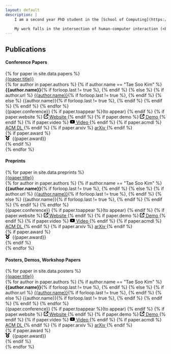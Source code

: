 ```yaml
---
layout: default
description: |
    I am a second year PhD student in the [School of Computing](https://cs.kaist.ac.kr/){:target="_blank"} at [KAIST](https://www.kaist.ac.kr/){:target="_blank"}. I work with [Juho Kim](https://juhokim.com/){:target="_blank"} as a member of [KIXLAB](https://www.kixlab.org/){:target="_blank"}.

    My work falls in the intersection of human-computer interaction (<b>HCI</b>) and artificial intelligence (<b>AI</b>). I design tools that enable users to <b>design</b>, <b>develop</b>, and <b>test</b> novel <b>applications powered by machine learning models</b>. Recently, I have been interested in investigating how to embed human and personal <b>values</b> into ML models.
---
```


## Publications

#### Conference Papers

<div>
{% for paper in site.data.papers %}
    <div class="paper-cont">
        <div class="paper-img-cont" style="background-image:url({{paper.img | relative_url}})"></div>
        <div style="flex:1">
            <div class="paper-line"><a href="{{paper.url}}" target="_blank">{{paper.title}}</a></div>
            <div class="paper-line">
                {% for author in paper.authors %}
                    {% if author.name == "Tae Soo Kim" %}
                        <strong>{{author.name}}</strong>{% if forloop.last != true %}, {% endif %}
                    {% else %}
                        {% if author.url %}
                            <a href="{{author.url}}" target="_blank">{{author.name}}</a>{% if forloop.last != true %}, {% endif %}
                        {% else %}
                            {{author.name}}{% if forloop.last != true %}, {% endif %}
                        {% endif %}
                    {% endif %}
                {% endfor %}
            </div>
            <div class="paper-line">
                <span class="paper-deets">{{paper.conference}} {% if paper.toappear %}(to appear) {% endif %}</span>
                {% if paper.website %}
                    <span class="paper-deets">
                        <a href="{{paper.website}}" target="_blank">
                            <svg xmlns="http://www.w3.org/2000/svg" height="1em" viewBox="0 0 512 512"><!--! Font Awesome Free 6.4.2 by @fontawesome - https://fontawesome.com License - https://fontawesome.com/license (Commercial License) Copyright 2023 Fonticons, Inc. --><path d="M320 0c-17.7 0-32 14.3-32 32s14.3 32 32 32h82.7L201.4 265.4c-12.5 12.5-12.5 32.8 0 45.3s32.8 12.5 45.3 0L448 109.3V192c0 17.7 14.3 32 32 32s32-14.3 32-32V32c0-17.7-14.3-32-32-32H320zM80 32C35.8 32 0 67.8 0 112V432c0 44.2 35.8 80 80 80H400c44.2 0 80-35.8 80-80V320c0-17.7-14.3-32-32-32s-32 14.3-32 32V432c0 8.8-7.2 16-16 16H80c-8.8 0-16-7.2-16-16V112c0-8.8 7.2-16 16-16H192c17.7 0 32-14.3 32-32s-14.3-32-32-32H80z"/></svg>
                            <span>Website</span>
                        </a>
                    </span>
                {% endif %}
                {% if paper.demo %}
                    <span class="paper-deets">
                        <a href="{{paper.demo}}" target="_blank">
                            <svg xmlns="http://www.w3.org/2000/svg" height="1em" viewBox="0 0 512 512"><!--! Font Awesome Free 6.4.2 by @fontawesome - https://fontawesome.com License - https://fontawesome.com/license (Commercial License) Copyright 2023 Fonticons, Inc. --><path d="M320 0c-17.7 0-32 14.3-32 32s14.3 32 32 32h82.7L201.4 265.4c-12.5 12.5-12.5 32.8 0 45.3s32.8 12.5 45.3 0L448 109.3V192c0 17.7 14.3 32 32 32s32-14.3 32-32V32c0-17.7-14.3-32-32-32H320zM80 32C35.8 32 0 67.8 0 112V432c0 44.2 35.8 80 80 80H400c44.2 0 80-35.8 80-80V320c0-17.7-14.3-32-32-32s-32 14.3-32 32V432c0 8.8-7.2 16-16 16H80c-8.8 0-16-7.2-16-16V112c0-8.8 7.2-16 16-16H192c17.7 0 32-14.3 32-32s-14.3-32-32-32H80z"/></svg>
                            <span>Demo</span>
                        </a>
                    </span>
                {% endif %}
                {% if paper.video %}
                    <span class="paper-deets">
                        <a href="{{paper.video}}" target="_blank">
                            <svg xmlns="http://www.w3.org/2000/svg" height="1em" viewBox="0 0 576 512"><!--! Font Awesome Free 6.4.2 by @fontawesome - https://fontawesome.com License - https://fontawesome.com/license (Commercial License) Copyright 2023 Fonticons, Inc. --><path d="M549.655 124.083c-6.281-23.65-24.787-42.276-48.284-48.597C458.781 64 288 64 288 64S117.22 64 74.629 75.486c-23.497 6.322-42.003 24.947-48.284 48.597-11.412 42.867-11.412 132.305-11.412 132.305s0 89.438 11.412 132.305c6.281 23.65 24.787 41.5 48.284 47.821C117.22 448 288 448 288 448s170.78 0 213.371-11.486c23.497-6.321 42.003-24.171 48.284-47.821 11.412-42.867 11.412-132.305 11.412-132.305s0-89.438-11.412-132.305zm-317.51 213.508V175.185l142.739 81.205-142.739 81.201z"/></svg>
                            <span>Video</span>
                        </a>
                    </span>
                {% endif %}
                {% if paper.acmdl %}
                    <span class="paper-deets">
                        <a href="{{paper.acmdl}}" target="_blank">
                            <i class="ai ai-acmdl"></i>
                            ACM DL
                        </a>
                    </span>
                {% endif %}
                {% if paper.arxiv %}
                    <span class="paper-deets">
                        <a href="{{paper.arxiv}}" target="_blank">
                            <i class="ai ai-arxiv"></i>
                            arXiv
                        </a>
                    </span>
                {% endif %}
            </div>
            {% if paper.award %}
            <div class="paper-line">
                <span class="award">
                    <svg style="margin-right: 4px" xmlns="http://www.w3.org/2000/svg" height="1em" viewBox="0 0 512 512"><!--! Font Awesome Free 6.4.2 by @fontawesome - https://fontawesome.com License - https://fontawesome.com/license (Commercial License) Copyright 2023 Fonticons, Inc. --><path d="M4.1 38.2C1.4 34.2 0 29.4 0 24.6C0 11 11 0 24.6 0H133.9c11.2 0 21.7 5.9 27.4 15.5l68.5 114.1c-48.2 6.1-91.3 28.6-123.4 61.9L4.1 38.2zm503.7 0L405.6 191.5c-32.1-33.3-75.2-55.8-123.4-61.9L350.7 15.5C356.5 5.9 366.9 0 378.1 0H487.4C501 0 512 11 512 24.6c0 4.8-1.4 9.6-4.1 13.6zM80 336a176 176 0 1 1 352 0A176 176 0 1 1 80 336zm184.4-94.9c-3.4-7-13.3-7-16.8 0l-22.4 45.4c-1.4 2.8-4 4.7-7 5.1L168 298.9c-7.7 1.1-10.7 10.5-5.2 16l36.3 35.4c2.2 2.2 3.2 5.2 2.7 8.3l-8.6 49.9c-1.3 7.6 6.7 13.5 13.6 9.9l44.8-23.6c2.7-1.4 6-1.4 8.7 0l44.8 23.6c6.9 3.6 14.9-2.2 13.6-9.9l-8.6-49.9c-.5-3 .5-6.1 2.7-8.3l36.3-35.4c5.6-5.4 2.5-14.8-5.2-16l-50.1-7.3c-3-.4-5.7-2.4-7-5.1l-22.4-45.4z"/></svg>
                    {{paper.award}}
                </span>
            </div>
            {% endif %}
        </div>
    </div>
{% endfor %}
</div>

#### Preprints

<div>
{% for paper in site.data.preprints %}
    <div class="paper-cont">
        <div class="paper-img-cont" style="background-image:url({{paper.img | relative_url}})"></div>
        <div style="flex:1">
            <div class="paper-line"><a href="{{paper.url}}" target="_blank">{{paper.title}}</a></div>
            <div class="paper-line">
                {% for author in paper.authors %}
                    {% if author.name == "Tae Soo Kim" %}
                        <strong>{{author.name}}</strong>{% if forloop.last != true %}, {% endif %}
                    {% else %}
                        {% if author.url %}
                            <a href="{{author.url}}" target="_blank">{{author.name}}</a>{% if forloop.last != true %}, {% endif %}
                        {% else %}
                            {{author.name}}{% if forloop.last != true %}, {% endif %}
                        {% endif %}
                    {% endif %}
                {% endfor %}
            </div>
            <div class="paper-line">
                <span class="paper-deets">{{paper.conference}} {% if paper.toappear %}(to appear) {% endif %}</span>
                {% if paper.website %}
                    <span class="paper-deets">
                        <a href="{{paper.website}}" target="_blank">
                            <svg xmlns="http://www.w3.org/2000/svg" height="1em" viewBox="0 0 512 512"><!--! Font Awesome Free 6.4.2 by @fontawesome - https://fontawesome.com License - https://fontawesome.com/license (Commercial License) Copyright 2023 Fonticons, Inc. --><path d="M320 0c-17.7 0-32 14.3-32 32s14.3 32 32 32h82.7L201.4 265.4c-12.5 12.5-12.5 32.8 0 45.3s32.8 12.5 45.3 0L448 109.3V192c0 17.7 14.3 32 32 32s32-14.3 32-32V32c0-17.7-14.3-32-32-32H320zM80 32C35.8 32 0 67.8 0 112V432c0 44.2 35.8 80 80 80H400c44.2 0 80-35.8 80-80V320c0-17.7-14.3-32-32-32s-32 14.3-32 32V432c0 8.8-7.2 16-16 16H80c-8.8 0-16-7.2-16-16V112c0-8.8 7.2-16 16-16H192c17.7 0 32-14.3 32-32s-14.3-32-32-32H80z"/></svg>
                            <span>Website</span>
                        </a>
                    </span>
                {% endif %}
                {% if paper.demo %}
                    <span class="paper-deets">
                        <a href="{{paper.demo}}" target="_blank">
                            <svg xmlns="http://www.w3.org/2000/svg" height="1em" viewBox="0 0 512 512"><!--! Font Awesome Free 6.4.2 by @fontawesome - https://fontawesome.com License - https://fontawesome.com/license (Commercial License) Copyright 2023 Fonticons, Inc. --><path d="M320 0c-17.7 0-32 14.3-32 32s14.3 32 32 32h82.7L201.4 265.4c-12.5 12.5-12.5 32.8 0 45.3s32.8 12.5 45.3 0L448 109.3V192c0 17.7 14.3 32 32 32s32-14.3 32-32V32c0-17.7-14.3-32-32-32H320zM80 32C35.8 32 0 67.8 0 112V432c0 44.2 35.8 80 80 80H400c44.2 0 80-35.8 80-80V320c0-17.7-14.3-32-32-32s-32 14.3-32 32V432c0 8.8-7.2 16-16 16H80c-8.8 0-16-7.2-16-16V112c0-8.8 7.2-16 16-16H192c17.7 0 32-14.3 32-32s-14.3-32-32-32H80z"/></svg>
                            <span>Demo</span>
                        </a>
                    </span>
                {% endif %}
                {% if paper.video %}
                    <span class="paper-deets">
                        <a href="{{paper.video}}" target="_blank">
                            <svg xmlns="http://www.w3.org/2000/svg" height="1em" viewBox="0 0 576 512"><!--! Font Awesome Free 6.4.2 by @fontawesome - https://fontawesome.com License - https://fontawesome.com/license (Commercial License) Copyright 2023 Fonticons, Inc. --><path d="M549.655 124.083c-6.281-23.65-24.787-42.276-48.284-48.597C458.781 64 288 64 288 64S117.22 64 74.629 75.486c-23.497 6.322-42.003 24.947-48.284 48.597-11.412 42.867-11.412 132.305-11.412 132.305s0 89.438 11.412 132.305c6.281 23.65 24.787 41.5 48.284 47.821C117.22 448 288 448 288 448s170.78 0 213.371-11.486c23.497-6.321 42.003-24.171 48.284-47.821 11.412-42.867 11.412-132.305 11.412-132.305s0-89.438-11.412-132.305zm-317.51 213.508V175.185l142.739 81.205-142.739 81.201z"/></svg>
                            <span>Video</span>
                        </a>
                    </span>
                {% endif %}
                {% if paper.acmdl %}
                    <span class="paper-deets">
                        <a href="{{paper.acmdl}}" target="_blank">
                            <i class="ai ai-acmdl"></i>
                            ACM DL
                        </a>
                    </span>
                {% endif %}
                {% if paper.arxiv %}
                    <span class="paper-deets">
                        <a href="{{paper.arxiv}}" target="_blank">
                            <i class="ai ai-arxiv"></i>
                            arXiv
                        </a>
                    </span>
                {% endif %}
            </div>
            {% if paper.award %}
            <div class="paper-line">
                <span class="award">
                    <svg style="margin-right: 4px" xmlns="http://www.w3.org/2000/svg" height="1em" viewBox="0 0 512 512"><!--! Font Awesome Free 6.4.2 by @fontawesome - https://fontawesome.com License - https://fontawesome.com/license (Commercial License) Copyright 2023 Fonticons, Inc. --><path d="M4.1 38.2C1.4 34.2 0 29.4 0 24.6C0 11 11 0 24.6 0H133.9c11.2 0 21.7 5.9 27.4 15.5l68.5 114.1c-48.2 6.1-91.3 28.6-123.4 61.9L4.1 38.2zm503.7 0L405.6 191.5c-32.1-33.3-75.2-55.8-123.4-61.9L350.7 15.5C356.5 5.9 366.9 0 378.1 0H487.4C501 0 512 11 512 24.6c0 4.8-1.4 9.6-4.1 13.6zM80 336a176 176 0 1 1 352 0A176 176 0 1 1 80 336zm184.4-94.9c-3.4-7-13.3-7-16.8 0l-22.4 45.4c-1.4 2.8-4 4.7-7 5.1L168 298.9c-7.7 1.1-10.7 10.5-5.2 16l36.3 35.4c2.2 2.2 3.2 5.2 2.7 8.3l-8.6 49.9c-1.3 7.6 6.7 13.5 13.6 9.9l44.8-23.6c2.7-1.4 6-1.4 8.7 0l44.8 23.6c6.9 3.6 14.9-2.2 13.6-9.9l-8.6-49.9c-.5-3 .5-6.1 2.7-8.3l36.3-35.4c5.6-5.4 2.5-14.8-5.2-16l-50.1-7.3c-3-.4-5.7-2.4-7-5.1l-22.4-45.4z"/></svg>
                    {{paper.award}}
                </span>
            </div>
            {% endif %}
        </div>
    </div>
{% endfor %}
</div>

#### Posters, Demos, Workshop Papers

<div>
{% for paper in site.data.posters %}
    <div class="poster-cont">
        <div class="paper-line"><a href="{{paper.url}}" target="_blank">{{paper.title}}</a></div>
        <div class="paper-line">
            {% for author in paper.authors %}
                {% if author.name == "Tae Soo Kim" %}
                    <strong>{{author.name}}</strong>{% if forloop.last != true %}, {% endif %}
                {% else %}
                    {% if author.url %}
                        <a href="{{author.url}}" target="_blank">{{author.name}}</a>{% if forloop.last != true %}, {% endif %}
                    {% else %}
                        {{author.name}}{% if forloop.last != true %}, {% endif %}
                    {% endif %}
                {% endif %}
            {% endfor %}
        </div>
        <div class="paper-line">
            <span class="paper-deets">{{paper.conference}} {% if paper.toappear %}(to appear) {% endif %}</span>
            {% if paper.website %}
                <span class="paper-deets">
                    <a href="{{paper.website}}" target="_blank">
                        <svg xmlns="http://www.w3.org/2000/svg" height="1em" viewBox="0 0 512 512"><!--! Font Awesome Free 6.4.2 by @fontawesome - https://fontawesome.com License - https://fontawesome.com/license (Commercial License) Copyright 2023 Fonticons, Inc. --><path d="M320 0c-17.7 0-32 14.3-32 32s14.3 32 32 32h82.7L201.4 265.4c-12.5 12.5-12.5 32.8 0 45.3s32.8 12.5 45.3 0L448 109.3V192c0 17.7 14.3 32 32 32s32-14.3 32-32V32c0-17.7-14.3-32-32-32H320zM80 32C35.8 32 0 67.8 0 112V432c0 44.2 35.8 80 80 80H400c44.2 0 80-35.8 80-80V320c0-17.7-14.3-32-32-32s-32 14.3-32 32V432c0 8.8-7.2 16-16 16H80c-8.8 0-16-7.2-16-16V112c0-8.8 7.2-16 16-16H192c17.7 0 32-14.3 32-32s-14.3-32-32-32H80z"/></svg>
                        <span>Website</span>
                    </a>
                </span>
            {% endif %}
            {% if paper.demo %}
                <span class="paper-deets">
                    <a href="{{paper.demo}}" target="_blank">
                        <svg xmlns="http://www.w3.org/2000/svg" height="1em" viewBox="0 0 512 512"><!--! Font Awesome Free 6.4.2 by @fontawesome - https://fontawesome.com License - https://fontawesome.com/license (Commercial License) Copyright 2023 Fonticons, Inc. --><path d="M320 0c-17.7 0-32 14.3-32 32s14.3 32 32 32h82.7L201.4 265.4c-12.5 12.5-12.5 32.8 0 45.3s32.8 12.5 45.3 0L448 109.3V192c0 17.7 14.3 32 32 32s32-14.3 32-32V32c0-17.7-14.3-32-32-32H320zM80 32C35.8 32 0 67.8 0 112V432c0 44.2 35.8 80 80 80H400c44.2 0 80-35.8 80-80V320c0-17.7-14.3-32-32-32s-32 14.3-32 32V432c0 8.8-7.2 16-16 16H80c-8.8 0-16-7.2-16-16V112c0-8.8 7.2-16 16-16H192c17.7 0 32-14.3 32-32s-14.3-32-32-32H80z"/></svg>
                        <span>Demo</span>
                    </a>
                </span>
            {% endif %}
            {% if paper.video %}
                <span class="paper-deets">
                    <a href="{{paper.video}}" target="_blank">
                        <svg xmlns="http://www.w3.org/2000/svg" height="1em" viewBox="0 0 576 512"><!--! Font Awesome Free 6.4.2 by @fontawesome - https://fontawesome.com License - https://fontawesome.com/license (Commercial License) Copyright 2023 Fonticons, Inc. --><path d="M549.655 124.083c-6.281-23.65-24.787-42.276-48.284-48.597C458.781 64 288 64 288 64S117.22 64 74.629 75.486c-23.497 6.322-42.003 24.947-48.284 48.597-11.412 42.867-11.412 132.305-11.412 132.305s0 89.438 11.412 132.305c6.281 23.65 24.787 41.5 48.284 47.821C117.22 448 288 448 288 448s170.78 0 213.371-11.486c23.497-6.321 42.003-24.171 48.284-47.821 11.412-42.867 11.412-132.305 11.412-132.305s0-89.438-11.412-132.305zm-317.51 213.508V175.185l142.739 81.205-142.739 81.201z"/></svg>
                        <span>Video</span>
                    </a>
                </span>
            {% endif %}
            {% if paper.acmdl %}
                <span class="paper-deets">
                    <a href="{{paper.acmdl}}" target="_blank">
                        <i class="ai ai-acmdl"></i>
                        ACM DL
                    </a>
                </span>
            {% endif %}
            {% if paper.arxiv %}
                <span class="paper-deets">
                    <a href="{{paper.arxiv}}" target="_blank">
                        <i class="ai ai-arxiv"></i>
                        arXiv
                    </a>
                </span>
            {% endif %}
        </div>
        {% if paper.award %}
        <div class="paper-line">
            <span class="award">
                <svg style="margin-right: 4px" xmlns="http://www.w3.org/2000/svg" height="1em" viewBox="0 0 512 512"><!--! Font Awesome Free 6.4.2 by @fontawesome - https://fontawesome.com License - https://fontawesome.com/license (Commercial License) Copyright 2023 Fonticons, Inc. --><path d="M4.1 38.2C1.4 34.2 0 29.4 0 24.6C0 11 11 0 24.6 0H133.9c11.2 0 21.7 5.9 27.4 15.5l68.5 114.1c-48.2 6.1-91.3 28.6-123.4 61.9L4.1 38.2zm503.7 0L405.6 191.5c-32.1-33.3-75.2-55.8-123.4-61.9L350.7 15.5C356.5 5.9 366.9 0 378.1 0H487.4C501 0 512 11 512 24.6c0 4.8-1.4 9.6-4.1 13.6zM80 336a176 176 0 1 1 352 0A176 176 0 1 1 80 336zm184.4-94.9c-3.4-7-13.3-7-16.8 0l-22.4 45.4c-1.4 2.8-4 4.7-7 5.1L168 298.9c-7.7 1.1-10.7 10.5-5.2 16l36.3 35.4c2.2 2.2 3.2 5.2 2.7 8.3l-8.6 49.9c-1.3 7.6 6.7 13.5 13.6 9.9l44.8-23.6c2.7-1.4 6-1.4 8.7 0l44.8 23.6c6.9 3.6 14.9-2.2 13.6-9.9l-8.6-49.9c-.5-3 .5-6.1 2.7-8.3l36.3-35.4c5.6-5.4 2.5-14.8-5.2-16l-50.1-7.3c-3-.4-5.7-2.4-7-5.1l-22.4-45.4z"/></svg>
                {{paper.award}}
            </span>
        </div>
        {% endif %}
    </div>
{% endfor %}
</div>
